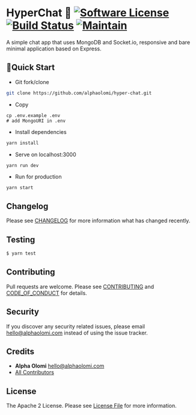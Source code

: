 # HyperChat 💬 [![Software License][ico-license]](LICENSE.md) [![Build Status][ico-travis]][link-travis] [![Maintain ][ico-maintain]][link-repo]

A simple chat app that uses MongoDB and Socket.io, responsive and bare minimal application based on Express.

## 🚀Quick Start

- Git fork/clone

```bash
git clone https://github.com/alphaolomi/hyper-chat.git
```

- Copy

```
cp .env.example .env
# add MongoURI in .env
```

- Install dependencies

```bash
yarn install
```

- Serve on localhost:3000

```bash
yarn run dev
```

- Run for production

```
yarn start
```

## Changelog

Please see [CHANGELOG](CHANGELOG.md) for more information what has changed recently.

## Testing

```bash
$ yarn test
```

## Contributing

Pull requests are welcome. Please see [CONTRIBUTING](./.github/CONTRIBUTING.md) and [CODE_OF_CONDUCT](./.github/CODE_OF_CONDUCT.md) for details.

## Security

If you discover any security related issues, please email [hello@alphaolomi.com](mailto:hello@alphaolomi.com) instead of using the issue tracker.

## Credits

- **Alpha Olomi** [hello@alphaolomi.com](hello@alphaolomi.com)
- [All Contributors][link-contributors]

## License

The Apache 2 License. Please see [License File](LICENSE) for more information.

[ico-license]: https://img.shields.io/badge/license-Apache2-brightgreen.svg?style=flat-square
[ico-travis]: https://img.shields.io/travis/alphaolomi/todo-in-vue/master.svg?style=flat-square
[ico-maintain]: https://img.shields.io/badge/Maintained%3F-yes-green.svg?style=flat-square
[link-travis]: https://travis-ci.org/alphaolomi/wazo
[link-repo]: https://github.com/alphaolomi/forum
[link-author]: https://github.com/alphaolomi
[link-contributors]: ../../contributors
